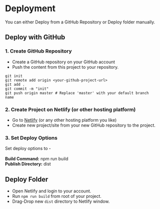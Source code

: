 # Deployment

You can either Deploy from a GitHub Repository or Deploy folder manually.

## Deploy with GitHub

### 1. Create GitHub Repository

- Create a GitHub repository on your GitHub account
- Push the content from this project to your repository.
```
git init
git remote add origin <your-github-project-url>
git add .
git commit -m "init"
git push origin master # Replace 'master' with your default branch name
```

### 2. Create Project on Netlify (or other hosting platform)

- Go to [Netlify](https://netlify.com/) (or any other hosting platform you like)
- Create new project/site from your new GitHub repository to the project.

### 3. Set Deploy Options

Set deploy options to -<br/><br/>
**Build Command:** npm run build<br/>
**Publish Directory:** dist

## Deploy Folder

- Open Netlify and login to your account.
- Run `npm run build` from root of your project.
- Drag-Drop new `dist` directory to Netlify window.

